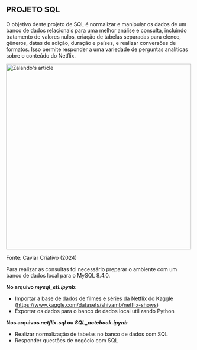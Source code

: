 ## **PROJETO SQL**
O objetivo deste projeto de SQL é normalizar e manipular os dados de um banco de dados relacionais para uma melhor análise e consulta, incluindo tratamento de valores nulos, criação de tabelas separadas para elenco, gêneros, datas de adição, duração e países, e realizar conversões de formatos. Isso permite responder a uma variedade de perguntas analíticas sobre o conteúdo do Netflix.

<img src="https://www.caviarcriativo.com/storage/2020/06/Significados-da-Marca-Netflix-1.gif" alt="Zalando's article" width="500"/>  

Fonte: Caviar Criativo (2024)

Para realizar as consultas foi necessário preparar o ambiente com um banco de dados local para o MySQL 8.4.0.

**No arquivo *mysql_etl.ipynb*:**
- Importar a base de dados de filmes e séries da Netflix do Kaggle (https://www.kaggle.com/datasets/shivamb/netflix-shows)
- Exportar os dados para o banco de dados local utilizando Python  

**Nos arquivos *netflix.sql* ou *SQL_notebook.ipynb***
- Realizar normalização de tabelas no banco de dados com SQL
- Responder questões de negócio com SQL  
